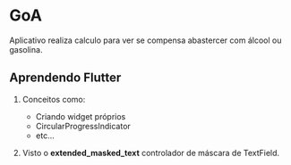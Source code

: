 # GoA 

Aplicativo realiza calculo para ver se compensa abastercer com álcool ou gasolina.

## Aprendendo Flutter 
1. Conceitos como:
   - Criando widget próprios
   - CircularProgressIndicator
   - etc...

2. Visto o **extended_masked_text** controlador de máscara de TextField.
